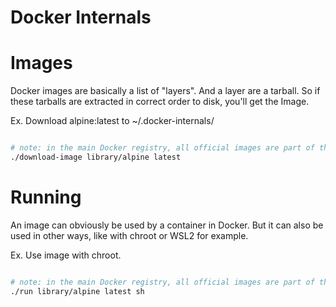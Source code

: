 # Docker Internals

# Images
Docker images are basically a list of "layers". And a layer are a tarball. So if these tarballs are extracted in correct order to disk, you'll get the Image.

Ex. Download alpine:latest to ~/.docker-internals/ 

``` bash

# note: in the main Docker registry, all official images are part of the "library" repository.
./download-image library/alpine latest

```

# Running
An image can obviously be used by a container in Docker. But it can also be used in other ways, like with chroot or WSL2 for example. 

Ex. Use image with chroot.

``` bash

# note: in the main Docker registry, all official images are part of the "library" repository.
./run library/alpine latest sh

```